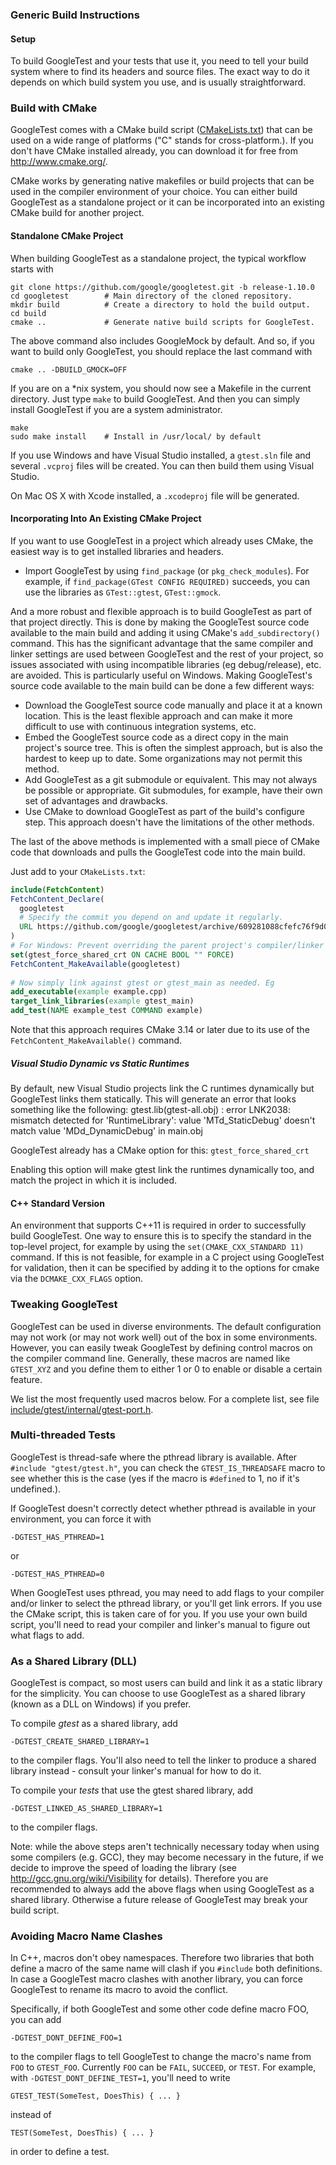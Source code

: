 ### Generic Build Instructions 
 
#### Setup 
 
To build GoogleTest and your tests that use it, you need to tell your build 
system where to find its headers and source files. The exact way to do it 
depends on which build system you use, and is usually straightforward. 
 
### Build with CMake 
 
GoogleTest comes with a CMake build script 
([CMakeLists.txt](https://github.com/google/googletest/blob/master/CMakeLists.txt)) 
that can be used on a wide range of platforms ("C" stands for cross-platform.). 
If you don't have CMake installed already, you can download it for free from 
<http://www.cmake.org/>. 
 
CMake works by generating native makefiles or build projects that can be used in 
the compiler environment of your choice. You can either build GoogleTest as a 
standalone project or it can be incorporated into an existing CMake build for 
another project. 
 
#### Standalone CMake Project 
 
When building GoogleTest as a standalone project, the typical workflow starts 
with 
 
``` 
git clone https://github.com/google/googletest.git -b release-1.10.0 
cd googletest        # Main directory of the cloned repository. 
mkdir build          # Create a directory to hold the build output. 
cd build 
cmake ..             # Generate native build scripts for GoogleTest. 
``` 
 
The above command also includes GoogleMock by default. And so, if you want to 
build only GoogleTest, you should replace the last command with 
 
``` 
cmake .. -DBUILD_GMOCK=OFF 
``` 
 
If you are on a \*nix system, you should now see a Makefile in the current 
directory. Just type `make` to build GoogleTest. And then you can simply install 
GoogleTest if you are a system administrator. 
 
``` 
make 
sudo make install    # Install in /usr/local/ by default 
``` 
 
If you use Windows and have Visual Studio installed, a `gtest.sln` file and 
several `.vcproj` files will be created. You can then build them using Visual 
Studio. 
 
On Mac OS X with Xcode installed, a `.xcodeproj` file will be generated. 
 
#### Incorporating Into An Existing CMake Project 
 
If you want to use GoogleTest in a project which already uses CMake, the easiest 
way is to get installed libraries and headers. 
 
*   Import GoogleTest by using `find_package` (or `pkg_check_modules`). For 
    example, if `find_package(GTest CONFIG REQUIRED)` succeeds, you can use the 
    libraries as `GTest::gtest`, `GTest::gmock`. 
 
And a more robust and flexible approach is to build GoogleTest as part of that 
project directly. This is done by making the GoogleTest source code available to 
the main build and adding it using CMake's `add_subdirectory()` command. This 
has the significant advantage that the same compiler and linker settings are 
used between GoogleTest and the rest of your project, so issues associated with 
using incompatible libraries (eg debug/release), etc. are avoided. This is 
particularly useful on Windows. Making GoogleTest's source code available to the 
main build can be done a few different ways: 
 
*   Download the GoogleTest source code manually and place it at a known 
    location. This is the least flexible approach and can make it more difficult 
    to use with continuous integration systems, etc. 
*   Embed the GoogleTest source code as a direct copy in the main project's 
    source tree. This is often the simplest approach, but is also the hardest to 
    keep up to date. Some organizations may not permit this method. 
*   Add GoogleTest as a git submodule or equivalent. This may not always be 
    possible or appropriate. Git submodules, for example, have their own set of 
    advantages and drawbacks. 
*   Use CMake to download GoogleTest as part of the build's configure step. This 
    approach doesn't have the limitations of the other methods. 
 
The last of the above methods is implemented with a small piece of CMake code 
that downloads and pulls the GoogleTest code into the main build. 
 
Just add to your `CMakeLists.txt`: 
 
```cmake 
include(FetchContent) 
FetchContent_Declare( 
  googletest 
  # Specify the commit you depend on and update it regularly. 
  URL https://github.com/google/googletest/archive/609281088cfefc76f9d0ce82e1ff6c30cc3591e5.zip 
) 
# For Windows: Prevent overriding the parent project's compiler/linker settings 
set(gtest_force_shared_crt ON CACHE BOOL "" FORCE) 
FetchContent_MakeAvailable(googletest) 
 
# Now simply link against gtest or gtest_main as needed. Eg 
add_executable(example example.cpp) 
target_link_libraries(example gtest_main) 
add_test(NAME example_test COMMAND example) 
``` 
 
Note that this approach requires CMake 3.14 or later due to its use of the 
`FetchContent_MakeAvailable()` command. 
 
##### Visual Studio Dynamic vs Static Runtimes 
 
By default, new Visual Studio projects link the C runtimes dynamically but 
GoogleTest links them statically. This will generate an error that looks 
something like the following: gtest.lib(gtest-all.obj) : error LNK2038: mismatch 
detected for 'RuntimeLibrary': value 'MTd_StaticDebug' doesn't match value 
'MDd_DynamicDebug' in main.obj 
 
GoogleTest already has a CMake option for this: `gtest_force_shared_crt` 
 
Enabling this option will make gtest link the runtimes dynamically too, and 
match the project in which it is included. 
 
#### C++ Standard Version 
 
An environment that supports C++11 is required in order to successfully build 
GoogleTest. One way to ensure this is to specify the standard in the top-level 
project, for example by using the `set(CMAKE_CXX_STANDARD 11)` command. If this 
is not feasible, for example in a C project using GoogleTest for validation, 
then it can be specified by adding it to the options for cmake via the 
`DCMAKE_CXX_FLAGS` option. 
 
### Tweaking GoogleTest 
 
GoogleTest can be used in diverse environments. The default configuration may 
not work (or may not work well) out of the box in some environments. However, 
you can easily tweak GoogleTest by defining control macros on the compiler 
command line. Generally, these macros are named like `GTEST_XYZ` and you define 
them to either 1 or 0 to enable or disable a certain feature. 
 
We list the most frequently used macros below. For a complete list, see file 
[include/gtest/internal/gtest-port.h](https://github.com/google/googletest/blob/master/googletest/include/gtest/internal/gtest-port.h). 
 
### Multi-threaded Tests 
 
GoogleTest is thread-safe where the pthread library is available. After 
`#include "gtest/gtest.h"`, you can check the 
`GTEST_IS_THREADSAFE` macro to see whether this is the case (yes if the macro is 
`#defined` to 1, no if it's undefined.). 
 
If GoogleTest doesn't correctly detect whether pthread is available in your 
environment, you can force it with 
 
    -DGTEST_HAS_PTHREAD=1 
 
or 
 
    -DGTEST_HAS_PTHREAD=0 
 
When GoogleTest uses pthread, you may need to add flags to your compiler and/or 
linker to select the pthread library, or you'll get link errors. If you use the 
CMake script, this is taken care of for you. If you use your own build script, 
you'll need to read your compiler and linker's manual to figure out what flags 
to add. 
 
### As a Shared Library (DLL) 
 
GoogleTest is compact, so most users can build and link it as a static library 
for the simplicity. You can choose to use GoogleTest as a shared library (known 
as a DLL on Windows) if you prefer. 
 
To compile *gtest* as a shared library, add 
 
    -DGTEST_CREATE_SHARED_LIBRARY=1 
 
to the compiler flags. You'll also need to tell the linker to produce a shared 
library instead - consult your linker's manual for how to do it. 
 
To compile your *tests* that use the gtest shared library, add 
 
    -DGTEST_LINKED_AS_SHARED_LIBRARY=1 
 
to the compiler flags. 
 
Note: while the above steps aren't technically necessary today when using some 
compilers (e.g. GCC), they may become necessary in the future, if we decide to 
improve the speed of loading the library (see 
<http://gcc.gnu.org/wiki/Visibility> for details). Therefore you are recommended 
to always add the above flags when using GoogleTest as a shared library. 
Otherwise a future release of GoogleTest may break your build script. 
 
### Avoiding Macro Name Clashes 
 
In C++, macros don't obey namespaces. Therefore two libraries that both define a 
macro of the same name will clash if you `#include` both definitions. In case a 
GoogleTest macro clashes with another library, you can force GoogleTest to 
rename its macro to avoid the conflict. 
 
Specifically, if both GoogleTest and some other code define macro FOO, you can 
add 
 
    -DGTEST_DONT_DEFINE_FOO=1 
 
to the compiler flags to tell GoogleTest to change the macro's name from `FOO` 
to `GTEST_FOO`. Currently `FOO` can be `FAIL`, `SUCCEED`, or `TEST`. For 
example, with `-DGTEST_DONT_DEFINE_TEST=1`, you'll need to write 
 
    GTEST_TEST(SomeTest, DoesThis) { ... } 
 
instead of 
 
    TEST(SomeTest, DoesThis) { ... } 
 
in order to define a test. 
